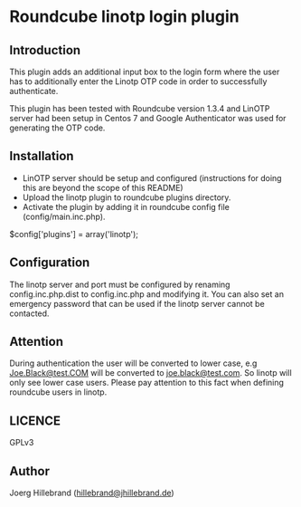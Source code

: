 Roundcube linotp login plugin
=============================

Introduction
------------

This plugin adds an additional input box to the login form where the user has to additionally enter the Linotp OTP code in order to successfully authenticate.

This plugin has been tested with Roundcube version 1.3.4 and LinOTP server had been setup in Centos 7 and Google Authenticator was used for generating the OTP code.


Installation
------------

* LinOTP server should be setup and configured (instructions for doing this are beyond the scope of this README)
* Upload the linotp plugin to roundcube plugins directory.  
* Activate the plugin by adding it in roundcube config file (config/main.inc.php).  

$config['plugins'] = array('linotp');

Configuration
-------------

The linotp server and port must be configured by renaming config.inc.php.dist to config.inc.php and modifying it. You can also set an emergency password that can be used if the linotp server cannot be contacted.


Attention
---------
During authentication the user will be converted to lower case, e.g Joe.Black@test.COM will be converted to joe.black@test.com. So linotp will only see lower case users. Please pay attention to this fact when defining roundcube users in linotp.

LICENCE
-------

GPLv3


Author
------

Joerg Hillebrand (hillebrand@jhillebrand.de)

